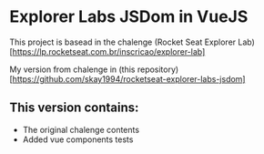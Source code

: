 # Explorer Labs JSDom in VueJS

This project is basead in the chalenge (Rocket Seat Explorer Lab)[https://lp.rocketseat.com.br/inscricao/explorer-lab]

My version from chalenge in (this repository)[https://github.com/skay1994/rocketseat-explorer-labs-jsdom]

## This version contains:
 * The original chalenge contents
 * Added vue components tests